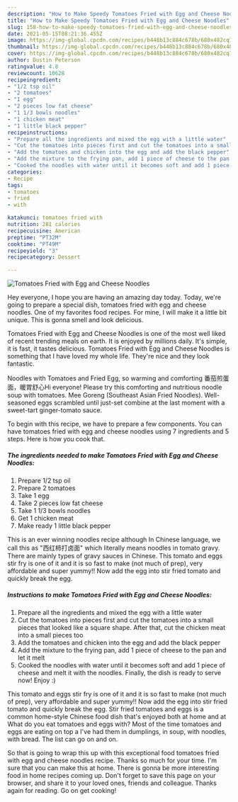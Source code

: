 ```yaml
---
description: "How to Make Speedy Tomatoes Fried with Egg and Cheese Noodles"
title: "How to Make Speedy Tomatoes Fried with Egg and Cheese Noodles"
slug: 158-how-to-make-speedy-tomatoes-fried-with-egg-and-cheese-noodles
date: 2021-05-15T08:21:36.455Z
image: https://img-global.cpcdn.com/recipes/b448b13c884c678b/680x482cq70/tomatoes-fried-with-egg-and-cheese-noodles-recipe-main-photo.jpg
thumbnail: https://img-global.cpcdn.com/recipes/b448b13c884c678b/680x482cq70/tomatoes-fried-with-egg-and-cheese-noodles-recipe-main-photo.jpg
cover: https://img-global.cpcdn.com/recipes/b448b13c884c678b/680x482cq70/tomatoes-fried-with-egg-and-cheese-noodles-recipe-main-photo.jpg
author: Dustin Peterson
ratingvalue: 4.8
reviewcount: 10628
recipeingredient:
- "1/2 tsp oil"
- "2 tomatoes"
- "1 egg"
- "2 pieces low fat cheese"
- "1 1/3 bowls noodles"
- "1 chicken meat"
- "1 little black pepper"
recipeinstructions:
- "Prepare all the ingredients and mixed the egg with a little water"
- "Cut the tomatoes into pieces first and cut the tomatoes into a small pieces that looked like a square shape. After that, cut the chicken meat into a small pieces too"
- "Add the tomatoes and chicken into the egg and add the black pepper"
- "Add the mixture to the frying pan, add 1 piece of cheese to the pan and let it melt"
- "Cooked the noodles with water until it becomes soft and add 1 piece of cheese and melt it with the noodles. Finally, the dish is ready to serve now! Enjoy :)"
categories:
- Recipe
tags:
- tomatoes
- fried
- with

katakunci: tomatoes fried with 
nutrition: 281 calories
recipecuisine: American
preptime: "PT32M"
cooktime: "PT49M"
recipeyield: "3"
recipecategory: Dessert

---
```



![Tomatoes Fried with Egg and Cheese Noodles](https://img-global.cpcdn.com/recipes/b448b13c884c678b/680x482cq70/tomatoes-fried-with-egg-and-cheese-noodles-recipe-main-photo.jpg)

Hey everyone, I hope you are having an amazing day today. Today, we're going to prepare a special dish, tomatoes fried with egg and cheese noodles. One of my favorites food recipes. For mine, I will make it a little bit unique. This is gonna smell and look delicious.

Tomatoes Fried with Egg and Cheese Noodles is one of the most well liked of recent trending meals on earth. It is enjoyed by millions daily. It's simple, it is fast, it tastes delicious. Tomatoes Fried with Egg and Cheese Noodles is something that I have loved my whole life. They're nice and they look fantastic.

Noodles with Tomatoes and Fried Egg, so warming and comforting 番茄煎蛋面，暖胃舒心Hi everyone! Please try this comforting and nutritious noodle soup with tomatoes. Mee Goreng (Southeast Asian Fried Noodles). Well-seasoned eggs scrambled until just-set combine at the last moment with a sweet-tart ginger-tomato sauce.


To begin with this recipe, we have to prepare a few components. You can have tomatoes fried with egg and cheese noodles using 7 ingredients and 5 steps. Here is how you cook that.

<!--inarticleads1-->

##### The ingredients needed to make Tomatoes Fried with Egg and Cheese Noodles:

1. Prepare 1/2 tsp oil
1. Prepare 2 tomatoes
1. Take 1 egg
1. Take 2 pieces low fat cheese
1. Take 1 1/3 bowls noodles
1. Get 1 chicken meat
1. Make ready 1 little black pepper


This is an ever winning noodles recipe although In Chinese language, we call this as &#34;西红柿打卤面&#34; which literally means noodles in tomato gravy. There are mainly types of gravy sauces in Chinese. This tomato and eggs stir fry is one of it and it is so fast to make (not much of prep), very affordable and super yummy!! Now add the egg into stir fried tomato and quickly break the egg. 

<!--inarticleads2-->

##### Instructions to make Tomatoes Fried with Egg and Cheese Noodles:

1. Prepare all the ingredients and mixed the egg with a little water
1. Cut the tomatoes into pieces first and cut the tomatoes into a small pieces that looked like a square shape. After that, cut the chicken meat into a small pieces too
1. Add the tomatoes and chicken into the egg and add the black pepper
1. Add the mixture to the frying pan, add 1 piece of cheese to the pan and let it melt
1. Cooked the noodles with water until it becomes soft and add 1 piece of cheese and melt it with the noodles. Finally, the dish is ready to serve now! Enjoy :)


This tomato and eggs stir fry is one of it and it is so fast to make (not much of prep), very affordable and super yummy!! Now add the egg into stir fried tomato and quickly break the egg. Stir fried tomatoes and eggs is a common home-style Chinese food dish that&#39;s enjoyed both at home and at What do you eat tomatoes and eggs with? Most of the time tomatoes and eggs are eating on top a I&#39;ve had them in dumplings, in soup, with noodles, with bread. The list can go on and on. 

So that is going to wrap this up with this exceptional food tomatoes fried with egg and cheese noodles recipe. Thanks so much for your time. I'm sure that you can make this at home. There is gonna be more interesting food in home recipes coming up. Don't forget to save this page on your browser, and share it to your loved ones, friends and colleague. Thanks again for reading. Go on get cooking!
